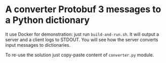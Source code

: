 # A converter Protobuf 3 messages to a Python dictionary

It use Docker for demonstration: just run `build-and-run.sh`. It will output a server and a client
logs to STDOUT. You will see how the server converts input messages to dictionaries.

To re-use the solution just copy-paste content of `converter.py` module.
